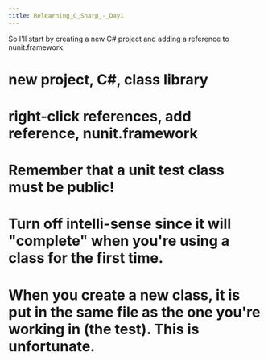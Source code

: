 ```yaml
---
title: Relearning_C_Sharp_-_Day1
---
```

So I'll start by creating a new C# project and adding a reference to nunit.framework.
# new project, C#, class library
# right-click references, add reference, nunit.framework
# Remember that a unit test class must be public!
# Turn off intelli-sense since it will "complete" when you're using a class for the first time.
# When you create a new class, it is put in the same file as the one you're working in (the test). This is unfortunate.
